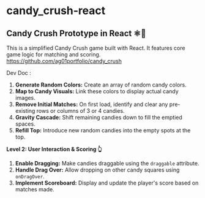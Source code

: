 # candy_crush-react

## Candy Crush Prototype in React ⚛️🍬

This is a simplified Candy Crush game built with React. It features core game logic for matching and scoring. https://github.com/ag01portfolio/candy_crush

Dev Doc :

1.  **Generate Random Colors:** Create an array of random candy colors.
2.  **Map to Candy Visuals:** Link these colors to display actual candy images.
3.  **Remove Initial Matches:** On first load, identify and clear any pre-existing rows or columns of 3 or 4 candies.
4.  **Gravity Cascade:** Shift remaining candies down to fill the emptied spaces.
5.  **Refill Top:** Introduce new random candies into the empty spots at the top.

**Level 2: User Interaction & Scoring 👆**

1.  **Enable Dragging:** Make candies draggable using the `draggable` attribute.
2.  **Handle Drag Over:** Allow dropping on other candy squares using `onDragOver`.
3.  **Implement Scoreboard:** Display and update the player's score based on matches made.
